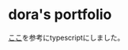 # dora's portfolio  
[ここ](https://zenn.dev/ryo_kawamata/articles/gatsby-ts-2020)を参考にtypescriptにしました。  
